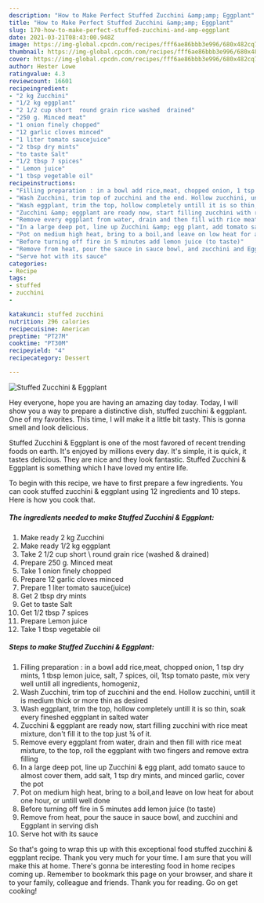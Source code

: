 ```yaml
---
description: "How to Make Perfect Stuffed Zucchini &amp;amp; Eggplant"
title: "How to Make Perfect Stuffed Zucchini &amp;amp; Eggplant"
slug: 170-how-to-make-perfect-stuffed-zucchini-and-amp-eggplant
date: 2021-03-21T08:43:00.948Z
image: https://img-global.cpcdn.com/recipes/fff6ae86bbb3e996/680x482cq70/stuffed-zucchini-eggplant-recipe-main-photo.jpg
thumbnail: https://img-global.cpcdn.com/recipes/fff6ae86bbb3e996/680x482cq70/stuffed-zucchini-eggplant-recipe-main-photo.jpg
cover: https://img-global.cpcdn.com/recipes/fff6ae86bbb3e996/680x482cq70/stuffed-zucchini-eggplant-recipe-main-photo.jpg
author: Hester Lowe
ratingvalue: 4.3
reviewcount: 16601
recipeingredient:
- "2 kg Zucchini"
- "1/2 kg eggplant"
- "2 1/2 cup short  round grain rice washed  drained"
- "250 g. Minced meat"
- "1 onion finely chopped"
- "12 garlic cloves minced"
- "1 liter tomato saucejuice"
- "2 tbsp dry mints"
- "to taste Salt"
- "1/2 tbsp 7 spices"
- " Lemon juice"
- "1 tbsp vegetable oil"
recipeinstructions:
- "Filling preparation : in a bowl add rice,meat, chopped onion, 1 tsp dry mints, 1 tbsp lemon juice, salt, 7 spices, oil, 1tsp tomato paste, mix very well untill all ingredients, homogeniz,"
- "Wash Zucchini, trim top of zucchini and the end. Hollow zucchini, untill it is medium thick or more thin as desired"
- "Wash eggplant, trim the top, hollow completely untill it is so thin, soak every fineshed eggplant in salted water"
- "Zucchini &amp; eggplant are ready now, start filling zucchini with rice meat mixture, don&#39;t fill it to the top just ¾ of it."
- "Remove every eggplant from water, drain and then fill with rice meat mixture, to the top, roll the eggplant with two fingers and remove extra filling"
- "In a large deep pot, line up Zucchini &amp; egg plant, add tomato sauce to almost cover them, add salt, 1 tsp dry mints, and minced garlic, cover the pot"
- "Pot on medium high heat, bring to a boil,and leave on low heat for about one hour, or untill well done"
- "Before turning off fire in 5 minutes add lemon juice (to taste)"
- "Remove from heat, pour the sauce in sauce bowl, and zucchini and Eggplant in serving dish"
- "Serve hot with its sauce"
categories:
- Recipe
tags:
- stuffed
- zucchini
- 

katakunci: stuffed zucchini  
nutrition: 296 calories
recipecuisine: American
preptime: "PT27M"
cooktime: "PT30M"
recipeyield: "4"
recipecategory: Dessert

---
```



![Stuffed Zucchini &amp; Eggplant](https://img-global.cpcdn.com/recipes/fff6ae86bbb3e996/680x482cq70/stuffed-zucchini-eggplant-recipe-main-photo.jpg)

Hey everyone, hope you are having an amazing day today. Today, I will show you a way to prepare a distinctive dish, stuffed zucchini &amp; eggplant. One of my favorites. This time, I will make it a little bit tasty. This is gonna smell and look delicious.

Stuffed Zucchini &amp; Eggplant is one of the most favored of recent trending foods on earth. It's enjoyed by millions every day. It's simple, it is quick, it tastes delicious. They are nice and they look fantastic. Stuffed Zucchini &amp; Eggplant is something which I have loved my entire life.




To begin with this recipe, we have to first prepare a few ingredients. You can cook stuffed zucchini &amp; eggplant using 12 ingredients and 10 steps. Here is how you cook that.

<!--inarticleads1-->

##### The ingredients needed to make Stuffed Zucchini &amp; Eggplant:

1. Make ready 2 kg Zucchini
1. Make ready 1/2 kg eggplant
1. Take 2 1/2 cup short \ round grain rice (washed &amp; drained)
1. Prepare 250 g. Minced meat
1. Take 1 onion finely chopped
1. Prepare 12 garlic cloves minced
1. Prepare 1 liter tomato sauce(juice)
1. Get 2 tbsp dry mints
1. Get to taste Salt
1. Get 1/2 tbsp 7 spices
1. Prepare  Lemon juice
1. Take 1 tbsp vegetable oil




<!--inarticleads2-->

##### Steps to make Stuffed Zucchini &amp; Eggplant:

1. Filling preparation : in a bowl add rice,meat, chopped onion, 1 tsp dry mints, 1 tbsp lemon juice, salt, 7 spices, oil, 1tsp tomato paste, mix very well untill all ingredients, homogeniz,
1. Wash Zucchini, trim top of zucchini and the end. Hollow zucchini, untill it is medium thick or more thin as desired
1. Wash eggplant, trim the top, hollow completely untill it is so thin, soak every fineshed eggplant in salted water
1. Zucchini &amp; eggplant are ready now, start filling zucchini with rice meat mixture, don&#39;t fill it to the top just ¾ of it.
1. Remove every eggplant from water, drain and then fill with rice meat mixture, to the top, roll the eggplant with two fingers and remove extra filling
1. In a large deep pot, line up Zucchini &amp; egg plant, add tomato sauce to almost cover them, add salt, 1 tsp dry mints, and minced garlic, cover the pot
1. Pot on medium high heat, bring to a boil,and leave on low heat for about one hour, or untill well done
1. Before turning off fire in 5 minutes add lemon juice (to taste)
1. Remove from heat, pour the sauce in sauce bowl, and zucchini and Eggplant in serving dish
1. Serve hot with its sauce




So that's going to wrap this up with this exceptional food stuffed zucchini &amp; eggplant recipe. Thank you very much for your time. I am sure that you will make this at home. There's gonna be interesting food in home recipes coming up. Remember to bookmark this page on your browser, and share it to your family, colleague and friends. Thank you for reading. Go on get cooking!
